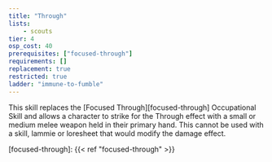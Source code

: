 ```yaml
---
title: "Through"
lists:
    - scouts
tier: 4
osp_cost: 40
prerequisites: ["focused-through"]
requirements: []
replacement: true
restricted: true
ladder: "immune-to-fumble"
---
```

This skill replaces the [Focused Through][focused-through] Occupational Skill and allows a character to strike for the Through effect with a small or medium melee weapon held in their primary hand. This cannot be used with a skill, lammie or loresheet that would modify the damage effect.

[focused-through]: {{< ref "focused-through" >}}
